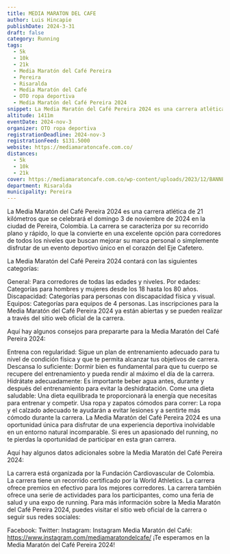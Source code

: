 ```yaml
---
title: MEDIA MARATON DEL CAFE
author: Luis Hincapie
publishDate: 2024-3-31
draft: false
category: Running
tags:
  - 5k
  - 10k
  - 21k
  - Media Maratón del Café Pereira
  - Pereira
  - Risaralda
  - Media Maratón del Café
  - OTO ropa deportiva
  - Media Maratón del Café Pereira 2024
snippet: La Media Maratón del Café Pereira 2024 es una carrera atlética de 21 kilómetros que se celebrará el domingo 3 de noviembre de 2024 en la ciudad de Pereira, Colombia. La carrera se caracteriza por su recorrido plano y rápido, lo que la convierte en una excelente opción para corredores de todos los niveles que buscan mejorar su marca personal o simplemente disfrutar de un evento deportivo único en el corazón del Eje Cafetero.
altitude: 1411m
eventDate: 2024-nov-3
organizer: OTO ropa deportiva
registrationDeadline: 2024-nov-3
registrationFeed: $131.5000
website: https://mediamaratoncafe.com.co/
distances:
  - 5k
  - 10k
  - 21k
cover: https://mediamaratoncafe.com.co/wp-content/uploads/2023/12/BANNER-MMCAFE-2024-scaled.jpg
department: Risaralda
municipality: Pereira
---
```


La Media Maratón del Café Pereira 2024 es una carrera atlética de 21 kilómetros que se celebrará el domingo 3 de noviembre de 2024 en la ciudad de Pereira, Colombia. La carrera se caracteriza por su recorrido plano y rápido, lo que la convierte en una excelente opción para corredores de todos los niveles que buscan mejorar su marca personal o simplemente disfrutar de un evento deportivo único en el corazón del Eje Cafetero.

La Media Maratón del Café Pereira 2024 contará con las siguientes categorías:

General: Para corredores de todas las edades y niveles.
Por edades: Categorías para hombres y mujeres desde los 18 hasta los 80 años.
Discapacidad: Categorías para personas con discapacidad física y visual.
Equipos: Categorías para equipos de 4 personas.
Las inscripciones para la Media Maratón del Café Pereira 2024 ya están abiertas y se pueden realizar a través del sitio web oficial de la carrera.

Aquí hay algunos consejos para prepararte para la Media Maratón del Café Pereira 2024:

Entrena con regularidad: Sigue un plan de entrenamiento adecuado para tu nivel de condición física y que te permita alcanzar tus objetivos de carrera.
Descansa lo suficiente: Dormir bien es fundamental para que tu cuerpo se recupere del entrenamiento y pueda rendir al máximo el día de la carrera.
Hidrátate adecuadamente: Es importante beber agua antes, durante y después del entrenamiento para evitar la deshidratación.
Come una dieta saludable: Una dieta equilibrada te proporcionará la energía que necesitas para entrenar y competir.
Usa ropa y zapatos cómodos para correr: La ropa y el calzado adecuado te ayudarán a evitar lesiones y a sentirte más cómodo durante la carrera.
La Media Maratón del Café Pereira 2024 es una oportunidad única para disfrutar de una experiencia deportiva inolvidable en un entorno natural incomparable. Si eres un apasionado del running, no te pierdas la oportunidad de participar en esta gran carrera.

Aquí hay algunos datos adicionales sobre la Media Maratón del Café Pereira 2024:

La carrera está organizada por la Fundación Cardiovascular de Colombia.
La carrera tiene un recorrido certificado por la World Athletics.
La carrera ofrece premios en efectivo para los mejores corredores.
La carrera también ofrece una serie de actividades para los participantes, como una feria de salud y una expo de running.
Para más información sobre la Media Maratón del Café Pereira 2024, puedes visitar el sitio web oficial de la carrera o seguir sus redes sociales:

Facebook:
Twitter:
Instagram: Instagram Media Maratón del Café: https://www.instagram.com/mediamaratondelcafe/
¡Te esperamos en la Media Maratón del Café Pereira 2024!
